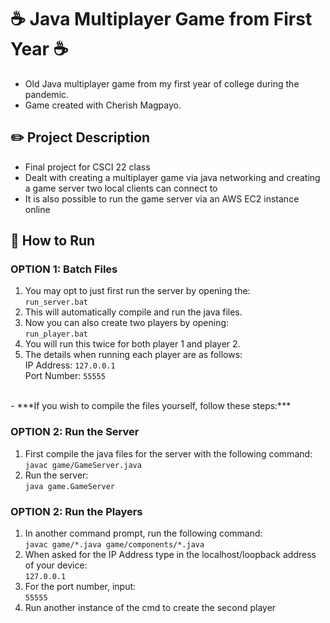 # ☕ Java Multiplayer Game from First Year ☕
- Old Java multiplayer game from my first year of college during the pandemic.
- Game created with Cherish Magpayo. 

## ✏️ Project Description
- Final project for CSCI 22 class
- Dealt with creating a multiplayer game via java networking and creating a game server two local clients can connect to
- It is also possible to run the game server via an AWS EC2 instance online

## 📁 How to Run

### OPTION 1: Batch Files
1. You may opt to just first run the server by opening the:
<br>`run_server.bat`
2. This will automatically compile and run the java files. 
3. Now you can also create two players by opening:
<br>`run_player.bat`
4. You will run this twice for both player 1 and player 2. 
5. The details when running each player are as follows: 
<br>IP Address: `127.0.0.1`
<br>Port Number: `55555`

<br>
- ***If you wish to compile the files yourself, follow these steps:***

### OPTION 2: Run the Server
1. First compile the java files for the server with the following command: 
<br>`javac game/GameServer.java`
2. Run the server:
<br>`java game.GameServer`

### OPTION 2: Run the Players
1. In another command prompt, run the following command: 
<br>`javac game/*.java game/components/*.java`
2. When asked for the IP Address type in the localhost/loopback address of your device: 
<br>`127.0.0.1`
3. For the port number, input: 
<br>`55555`
4. Run another instance of the cmd to create the second player

